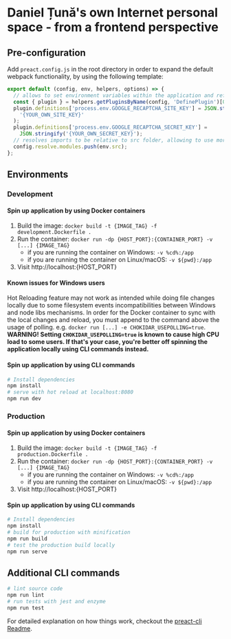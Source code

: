 # Daniel Țună's own Internet personal space - from a frontend perspective

## Pre-configuration

Add `preact.config.js` in the root directory in order to expand the default webpack functionality, by using the following template:

```javascript
export default (config, env, helpers, options) => {
  // allows to set environment variables within the application and reference them later with process.env.ENVIRONMENT_NAME
  const { plugin } = helpers.getPluginsByName(config, 'DefinePlugin')[0];
  plugin.definitions['process.env.GOOGLE_RECAPTCHA_SITE_KEY'] = JSON.stringify(
    '{YOUR_OWN_SITE_KEY}'
  );
  plugin.definitions['process.env.GOOGLE_RECAPTCHA_SECRET_KEY'] =
    JSON.stringify('{YOUR_OWN_SECRET_KEY}');
  // resolves imports to be relative to src folder, allowing to use more absolute-style paths while importing (no more "[...] from '../../../../module")
  config.resolve.modules.push(env.src);
};
```

## Environments

### Development

#### Spin up application by using Docker containers

1. Build the image: `docker build -t {IMAGE_TAG} -f development.Dockerfile .`
2. Run the container: `docker run -dp {HOST_PORT}:{CONTAINER_PORT} -v [...] {IMAGE_TAG}`
   - if you are running the container on Windows: `-v %cd%:/app`
   - if you are running the container on Linux/macOS: `-v ${pwd}:/app`
3. Visit http://localhost:{HOST_PORT}

#### Known issues for Windows users

Hot Reloading feature may not work as intended while doing file changes locally due to some filesystem events incompatibilities between Windows and node libs mechanisms.
In order for the Docker container to sync with the local changes and reload, you must append to the command above the usage of polling. e.g. `docker run [...] -e CHOKIDAR_USEPOLLING=true`.
**WARNING! Setting `CHOKIDAR_USEPOLLING=true` is known to cause high CPU load to some users. If that's your case, you're better off spinning the application locally using CLI commands instead.**

#### Spin up application by using CLI commands

```bash
# Install dependencies
npm install
# serve with hot reload at localhost:8080
npm run dev
```

### Production

#### Spin up application by using Docker containers

1. Build the image: `docker build -t {IMAGE_TAG} -f production.Dockerfile .`
2. Run the container: `docker run -dp {HOST_PORT}:{CONTAINER_PORT} -v [...] {IMAGE_TAG}`
   - if you are running the container on Windows: `-v %cd%:/app`
   - if you are running the container on Linux/macOS: `-v ${pwd}:/app`
3. Visit http://localhost:{HOST_PORT}

#### Spin up application by using CLI commands

```bash
# Install dependencies
npm install
# build for production with minification
npm run build
# test the production build locally
npm run serve
```

## Additional CLI commands

```bash
# lint source code
npm run lint
# run tests with jest and enzyme
npm run test
```

For detailed explanation on how things work, checkout the [preact-cli Readme](https://github.com/developit/preact-cli/blob/master/README.md).
